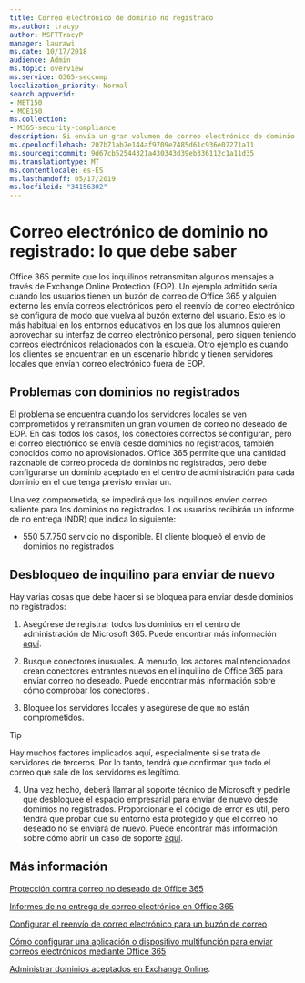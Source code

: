 ```yaml
---
title: Correo electrónico de dominio no registrado
ms.author: tracyp
author: MSFTTracyP
manager: laurawi
ms.date: 10/17/2018
audience: Admin
ms.topic: overview
ms.service: O365-seccomp
localization_priority: Normal
search.appverid:
- MET150
- MOE150
ms.collection:
- M365-security-compliance
description: Si envía un gran volumen de correo electrónico de dominio no registrado, corre el riesgo de que se bloquee el correo electrónico. Lea este artículo para obtener más información.
ms.openlocfilehash: 207b71ab7e144af9709e7485d61c936e07271a11
ms.sourcegitcommit: 9d67cb52544321a430343d39eb336112c1a11d35
ms.translationtype: MT
ms.contentlocale: es-ES
ms.lasthandoff: 05/17/2019
ms.locfileid: "34156302"
---
```

# <a name="unregistered-domain-email-what-you-need-to-know"></a>Correo electrónico de dominio no registrado: lo que debe saber

Office 365 permite que los inquilinos retransmitan algunos mensajes a través de Exchange Online Protection (EOP). Un ejemplo admitido sería cuando los usuarios tienen un buzón de correo de Office 365 y alguien externo les envía correos electrónicos pero el reenvío de correo electrónico se configura de modo que vuelva al buzón externo del usuario. Esto es lo más habitual en los entornos educativos en los que los alumnos quieren aprovechar su interfaz de correo electrónico personal, pero siguen teniendo correos electrónicos relacionados con la escuela. Otro ejemplo es cuando los clientes se encuentran en un escenario híbrido y tienen servidores locales que envían correo electrónico fuera de EOP.

## <a name="problems-with-unregistered-domains"></a>Problemas con dominios no registrados

El problema se encuentra cuando los servidores locales se ven comprometidos y retransmiten un gran volumen de correo no deseado de EOP. En casi todos los casos, los conectores correctos se configuran, pero el correo electrónico se envía desde dominios no registrados, también conocidos como no aprovisionados. Office 365 permite que una cantidad razonable de correo proceda de dominios no registrados, pero debe configurarse un dominio aceptado en el centro de administración para cada dominio en el que tenga previsto enviar un.

Una vez comprometida, se impedirá que los inquilinos envíen correo saliente para los dominios no registrados. Los usuarios recibirán un informe de no entrega (NDR) que indica lo siguiente:

- 550 5.7.750 servicio no disponible. El cliente bloqueó el envío de dominios no registrados

## <a name="unblocking-tenant-in-order-to-send-again"></a>Desbloqueo de inquilino para enviar de nuevo

Hay varias cosas que debe hacer si se bloquea para enviar desde dominios no registrados:

1. Asegúrese de registrar todos los dominios en el centro de administración de Microsoft 365. Puede encontrar más información [aquí](https://docs.microsoft.com/en-us/exchange/mail-flow-best-practices/manage-accepted-domains/manage-accepted-domains).

2. Busque conectores inusuales. A menudo, los actores malintencionados crean conectores entrantes nuevos en el inquilino de Office 365 para enviar correo no deseado. Puede encontrar más información sobre cómo comprobar los conectores [](https://docs.microsoft.com/en-us/powershell/module/exchange/mail-flow/get-inboundconnector?view=exchange-ps). 

3. Bloquee los servidores locales y asegúrese de que no están comprometidos.

> [!TIP]
> Hay muchos factores implicados aquí, especialmente si se trata de servidores de terceros. Por lo tanto, tendrá que confirmar que todo el correo que sale de los servidores es legítimo.

4. Una vez hecho, deberá llamar al soporte técnico de Microsoft y pedirle que desbloquee el espacio empresarial para enviar de nuevo desde dominios no registrados.  Proporcionarle el código de error es útil, pero tendrá que probar que su entorno está protegido y que el correo no deseado no se enviará de nuevo. Puede encontrar más información sobre cómo abrir un caso de soporte [aquí](https://support.office.com/en-us/article/Contact-support-for-business-products-Admin-Help-32a17ca7-6fa0-4870-8a8d-e25ba4ccfd4b#ID0EAADAAA=online).
  
## <a name="for-more-information"></a>Más información

[Protección contra correo no deseado de Office 365](anti-spam-protection.md)

[Informes de no entrega de correo electrónico en Office 365](https://support.office.com/article/email-non-delivery-reports-in-office-365-51daa6b9-2e35-49c4-a0c9-df85bf8533c3)

[Configurar el reenvío de correo electrónico para un buzón de correo](https://docs.microsoft.com/en-us/exchange/recipients-in-exchange-online/manage-user-mailboxes/configure-email-forwarding)

[Cómo configurar una aplicación o dispositivo multifunción para enviar correos electrónicos mediante Office 365](https://support.office.com/en-us/article/How-to-set-up-a-multifunction-device-or-application-to-send-email-using-Office-365-69f58e99-c550-4274-ad18-c805d654b4c4)

[Administrar dominios aceptados en Exchange Online](https://docs.microsoft.com/en-us/exchange/mail-flow-best-practices/manage-accepted-domains/manage-accepted-domains).
